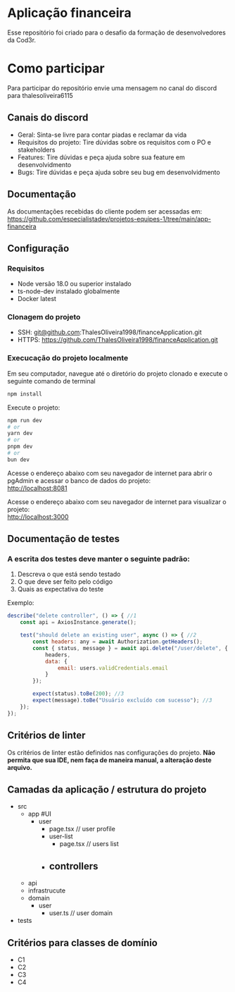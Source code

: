 
# Aplicação financeira

Esse repositório foi criado para o desafio da formação de desenvolvedores da Cod3r.


# Como participar

Para participar do repositório envie uma mensagem no canal do discord para thalesoliveira6115

## Canais do discord
- Geral: Sinta-se livre para contar piadas e reclamar da vida
- Requisitos do projeto: Tire dúvidas sobre os requisitos com o PO e stakeholders
- Features: Tire dúvidas e peça ajuda sobre sua feature em desenvolvidmento
- Bugs: Tire dúvidas e peça ajuda sobre seu bug em desenvolvidmento

## Documentação
As documentações recebidas do cliente podem ser acessadas em: https://github.com/especialistadev/projetos-equipes-1/tree/main/app-financeira

## Configuração
### Requisitos
 - Node versão 18.0 ou superior instalado
 - ts-node-dev instalado globalmente
 - Docker latest

### Clonagem do projeto
- SSH: git@github.com:ThalesOliveira1998/financeApplication.git
- HTTPS: https://github.com/ThalesOliveira1998/financeApplication.git

### Execucação do projeto localmente
Em seu computador, navegue até o diretório do projeto clonado e execute o seguinte comando de terminal
```bash
npm install
```
Execute o projeto:
```bash
npm run dev
# or
yarn dev
# or
pnpm dev
# or
bun dev
```
Acesse o endereço abaixo com seu navegador de internet para abrir o pgAdmin e acessar o banco de dados do projeto:<br>
[http://localhost:8081](http://localhost:8081)

Acesse o endereço abaixo com seu navegador de internet para visualizar o projeto:<br>
[http://localhost:3000](http://localhost:3000)

## Documentação de testes

### A escrita dos testes deve manter o seguinte padrão:
1. Descreva o que está sendo testado
2. O que deve ser feito pelo código
3. Quais as expectativa do teste

Exemplo:
```javascript
describe("delete controller", () => { //1
    const api = AxiosInstance.generate();

    test("should delete an existing user", async () => { //2
        const headers: any = await Authorization.getHeaders();
        const { status, message } = await api.delete("/user/delete", {
            headers,
            data: {
                email: users.validCredentials.email
            }
        });

        expect(status).toBe(200); //3
        expect(message).toBe("Usuário excluído com sucesso"); //3
    });
});
```  

## Critérios de linter
Os critérios de linter estão definidos nas configurações do projeto. **Não permita que sua IDE, nem faça de maneira manual, a alteração deste arquivo.**

## Camadas da aplicação / estrutura do projeto
 - src
   - app #UI
     - user
        - page.tsx // user profile
        - user-list
           - page.tsx // users list
        - controllers
           -  
   - api
   - infrastrucute
   - domain
     - user
       - user.ts // user domain
 - tests
  
## Critérios para classes de domínio
- C1
- C2
- C3
- C4




